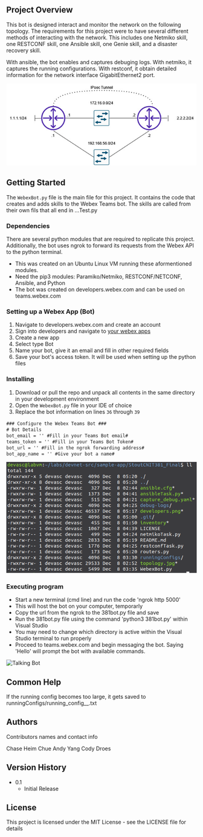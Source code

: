 ## Project Overview

This bot is designed interact and monitor the network on the following topology.
The requirements for this project were to have several different methods of interacting with the network. This includes one Netmiko skill, one RESTCONF skill, one Ansible skill, one Genie skill, and a disaster recovery skill.

With ansible, the bot enables and captures debuging logs. With netmiko, it captures the running configurations. With restconf, it obtain detailed information for the network interface GigabitEthernet2 port.

![Network Design](/topology.jpg?)

## Getting Started

The `WebexBot.py` file is the main file for this project. It contains the code that creates and adds skills to the Webex Teams bot. The skills are called from their own fils that all end in ...Test.py 

### Dependencies

There are several python modules that are required to replicate this project. Additionally, the bot uses ngrok to forward its requests from the Webex API to the python terminal.

* This was created on an Ubuntu Linux VM running these aformentioned modules. 
* Need the pip3 modules: Paramiko/Netmiko, RESTCONF/NETCONF, Ansible, and Python 
* The bot was created on developers.webex.com and can be used on teams.webex.com

### Setting up a Webex App (Bot)

1. Navigate to developers.webex.com and create an account
2. Sign into developers and navigate to [your webex apps](https://developer.webex.com/my-apps)
3. Create a new app
4. Select type Bot
5. Name your bot, give it an email and fill in other required fields
6. Save your bot's access token. It will be used when setting up the python files

### Installing

1. Download or pull the repo and unpack all contents in the same directory in your development environment
2. Open the `WebexBot.py` file in your IDE of choice
3. Replace the bot information on lines `36` through `39`
```
### Configure the Webex Teams Bot ###
# Bot Details
bot_email = '' #Fill in your Teams Bot email#
teams_token = '' #Fill in your Teams Bot Token#
bot_url = '' #Fill in the ngrok forwarding address#
bot_app_name = '' #Give your bot a name#
```
![Directory Layout](directory.png)

### Executing program

* Start a new terminal (cmd line) and run the code 'ngrok http 5000'
* This will host the bot on your computer, temporarly 
* Copy the url from the ngrok to the 381bot.py file and save
* Run the 381bot.py file using the command 'python3 381bot.py' within Visual Studio
* You may need to change which directory is active within the Visual Studio terminal to run properly
* Proceed to teams.webex.com and begin messaging the bot. Saying 'Hello' will prompt the bot with available commands.

![Talking Bot](https://github.com/chaseheim/StoutCNIT381_Final/blob/botresponse.jpeg?raw=true)

## Common Help

If the running config becomes too large, it gets saved to runningConfigs/running_config_<ip>_<timecode>.txt



## Authors

Contributors names and contact info

Chase Heim
Chue Andy Yang
Cody Droes


## Version History


* 0.1
    * Initial Release

## License

This project is licensed under the MIT License - see the LICENSE file for details
